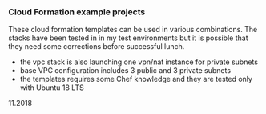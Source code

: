 ### Cloud Formation example projects

These cloud formation templates can be used in various combinations.
The stacks have been tested in in my test environments but it is possible that
they need some corrections before successful lunch.

- the vpc stack is also launching one vpn/nat instance for private subnets
- base VPC configuration includes 3 public and 3 private subnets
- the templates requires some Chef knowledge and they are tested only with Ubuntu 18 LTS

11.2018
